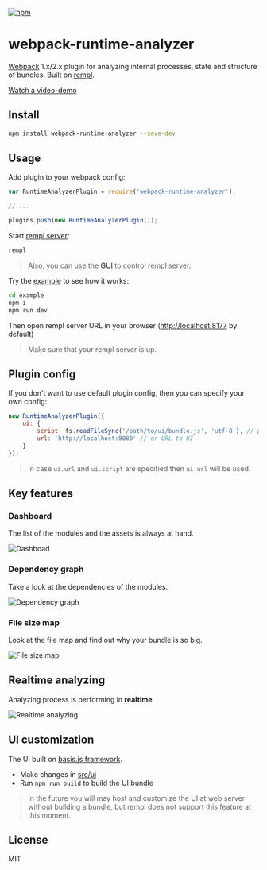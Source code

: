 [![npm](https://img.shields.io/npm/v/webpack-runtime-analyzer.svg)](https://www.npmjs.com/package/webpack-runtime-analyzer)

# webpack-runtime-analyzer

[Webpack](https://github.com/webpack/webpack) 1.x/2.x plugin for analyzing internal processes, state and structure of bundles. Built on [rempl](https://github.com/rempl/rempl).

[Watch a video-demo](https://youtu.be/Y3RVDJRi-Gc)

## Install

```bash
npm install webpack-runtime-analyzer --save-dev
```

## Usage

Add plugin to your webpack config:

```js
var RuntimeAnalyzerPlugin = require('webpack-runtime-analyzer');

// ...

plugins.push(new RuntimeAnalyzerPlugin());
```

Start [rempl server](https://github.com/rempl/rempl-cli):

```bash
rempl
```

> Also, you can use the [GUI](https://github.com/rempl/menubar-server) to control rempl server.

Try the [example](example) to see how it works:

```bash
cd example
npm i
npm run dev
```

Then open rempl server URL in your browser ([http://localhost:8177](http://localhost:8177) by default)

> Make sure that your rempl server is up.

## Plugin config

If you don't want to use default plugin config, then you can specify your own config:

```js
new RuntimeAnalyzerPlugin({
    ui: {
        script: fs.readFileSync('/path/to/ui/bundle.js', 'utf-8'), // packed UI bundle (js + html + css + etc...)
        url: 'http://localhost:8080' // or URL to UI
    }
});
```

> In case `ui.url` and `ui.script` are specified then `ui.url` will be used.

## Key features

### Dashboard

The list of the modules and the assets is always at hand.

![Dashboad](https://cloud.githubusercontent.com/assets/6654581/22832348/b88ade06-efbe-11e6-9315-5dd93335335e.png)

### Dependency graph

Take a look at the dependencies of the modules.

![Dependency graph](https://cloud.githubusercontent.com/assets/6654581/22832421/04a25a1c-efbf-11e6-9623-924da91b3118.png)

### File size map

Look at the file map and find out why your bundle is so big.

![File size map](https://cloud.githubusercontent.com/assets/6654581/22832446/1b50d7d4-efbf-11e6-8db6-26575781b595.png)

## Realtime analyzing

Analyzing process is performing in **realtime**.

![Realtime analyzing](https://cloud.githubusercontent.com/assets/6654581/22832474/35c64e96-efbf-11e6-90b3-59af1c2ea603.png)

## UI customization

The UI built on [basis.js framework](http://basisjs.com/).

* Make changes in [src/ui](src/ui)
* Run `npm run build` to build the UI bundle

> In the future you will may host and customize the UI at web server without building a bundle, but rempl does not support this feature at this moment.

## License

MIT
